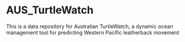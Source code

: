 # AUS_TurtleWatch
This is a data repository for Australian TurtleWatch, a dynamic ocean management tool for predicting Western Pacific leatherback movement
